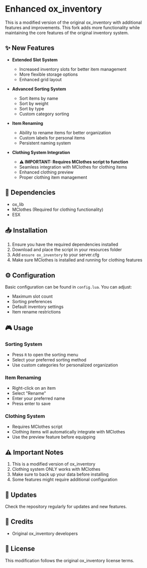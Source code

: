 # Enhanced ox_inventory

This is a modified version of the original ox_inventory with additional features and improvements. This fork adds more functionality while maintaining the core features of the original inventory system.

## ✨ New Features

- **Extended Slot System**
  - Increased inventory slots for better item management
  - More flexible storage options
  - Enhanced grid layout

- **Advanced Sorting System**
  - Sort items by name
  - Sort by weight
  - Sort by type
  - Custom category sorting

- **Item Renaming**
  - Ability to rename items for better organization
  - Custom labels for personal items
  - Persistent naming system

- **Clothing System Integration**
  - **⚠️ IMPORTANT: Requires MClothes script to function**
  - Seamless integration with MClothes for clothing items
  - Enhanced clothing preview
  - Proper clothing item management

## 🔧 Dependencies

- ox_lib
- MClothes (Required for clothing functionality)
- ESX

## 📥 Installation

1. Ensure you have the required dependencies installed
2. Download and place the script in your resources folder
3. Add `ensure ox_inventory` to your server.cfg
4. Make sure MClothes is installed and running for clothing features

## ⚙️ Configuration

Basic configuration can be found in `config.lua`. You can adjust:
- Maximum slot count
- Sorting preferences
- Default inventory settings
- Item rename restrictions

## 🎮 Usage

### Sorting System
- Press `R` to open the sorting menu
- Select your preferred sorting method
- Use custom categories for personalized organization

### Item Renaming
- Right-click on an item
- Select "Rename"
- Enter your preferred name
- Press enter to save

### Clothing System
- Requires MClothes script
- Clothing items will automatically integrate with MClothes
- Use the preview feature before equipping

## ⚠️ Important Notes

1. This is a modified version of ox_inventory
2. Clothing system ONLY works with MClothes
3. Make sure to back up your data before installing
4. Some features might require additional configuration

## 🔄 Updates

Check the repository regularly for updates and new features.

## 📝 Credits

- Original ox_inventory developers

## 📄 License

This modification follows the original ox_inventory license terms.
